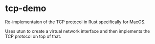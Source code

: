 # tcp-demo

Re-implementaion of the TCP protocol in Rust specifically for MacOS.

Uses utun to create a virtual network interface and then implements the TCP protocol on top of that.
